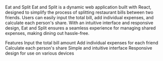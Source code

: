 Eat and Split
Eat and Split is a dynamic web application built with React, designed to simplify the process of splitting restaurant bills between two friends. Users can easily input the total bill, add individual expenses, and calculate each person's share. With an intuitive interface and responsive design, Eat and Split ensures a seamless experience for managing shared expenses, making dining out hassle-free.

Features
Input the total bill amount
Add individual expenses for each friend
Calculate each person's share
Simple and intuitive interface
Responsive design for use on various devices


